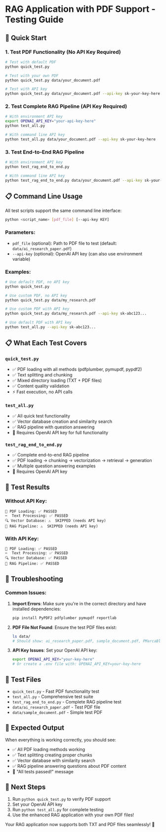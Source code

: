 # RAG Application with PDF Support - Testing Guide

## 🚀 Quick Start

### 1. Test PDF Functionality (No API Key Required)
```bash
# Test with default PDF
python quick_test.py

# Test with your own PDF
python quick_test.py data/your_document.pdf

# Test with API key
python quick_test.py data/your_document.pdf --api-key sk-your-key-here
```

### 2. Test Complete RAG Pipeline (API Key Required)
```bash
# With environment API key
export OPENAI_API_KEY="your-api-key-here"
python test_all.py

# With command line API key
python test_all.py data/your_document.pdf --api-key sk-your-key-here
```

### 3. Test End-to-End RAG Pipeline
```bash
# With environment API key
python test_rag_end_to_end.py

# With command line API key
python test_rag_end_to_end.py data/your_document.pdf --api-key sk-your-key-here
```

## 📋 Command Line Usage

All test scripts support the same command line interface:

```bash
python <script_name> [pdf_file] [--api-key KEY]
```

### Parameters:
- `pdf_file` (optional): Path to PDF file to test (default: `data/ai_research_paper.pdf`)
- `--api-key` (optional): OpenAI API key (can also use environment variable)

### Examples:

```bash
# Use default PDF, no API key
python quick_test.py

# Use custom PDF, no API key
python quick_test.py data/my_research.pdf

# Use custom PDF with API key
python quick_test.py data/my_research.pdf --api-key sk-abc123...

# Use default PDF with API key
python test_all.py --api-key sk-abc123...
```

## 📋 What Each Test Covers

### `quick_test.py`
- ✅ PDF loading with all methods (pdfplumber, pymupdf, pypdf2)
- ✅ Text splitting and chunking
- ✅ Mixed directory loading (TXT + PDF files)
- ✅ Content quality validation
- ⚡ Fast execution, no API calls

### `test_all.py`
- ✅ All quick test functionality
- ✅ Vector database creation and similarity search
- ✅ RAG pipeline with question answering
- 🔑 Requires OpenAI API key for full functionality

### `test_rag_end_to_end.py`
- ✅ Complete end-to-end RAG pipeline
- ✅ PDF loading → chunking → vectorization → retrieval → generation
- ✅ Multiple question answering examples
- 🔑 Requires OpenAI API key

## 🧪 Test Results

### Without API Key:
```
📄 PDF Loading: ✅ PASSED
✂️  Text Processing: ✅ PASSED
🔍 Vector Database: ⚠️  SKIPPED (needs API key)
🤖 RAG Pipeline: ⚠️  SKIPPED (needs API key)
```

### With API Key:
```
📄 PDF Loading: ✅ PASSED
✂️  Text Processing: ✅ PASSED
🔍 Vector Database: ✅ PASSED
🤖 RAG Pipeline: ✅ PASSED
```

## 🔧 Troubleshooting

### Common Issues:

1. **Import Errors**: Make sure you're in the correct directory and have installed dependencies:
   ```bash
   pip install PyPDF2 pdfplumber pymupdf reportlab
   ```

2. **PDF File Not Found**: Ensure the test PDF files exist:
   ```bash
   ls data/
   # Should show: ai_research_paper.pdf, sample_document.pdf, PMarcaBlogs.txt
   ```

3. **API Key Issues**: Set your OpenAI API key:
   ```bash
   export OPENAI_API_KEY="your-key-here"
   # Or create a .env file with: OPENAI_API_KEY=your-key-here
   ```

## 📁 Test Files

- `quick_test.py` - Fast PDF functionality test
- `test_all.py` - Comprehensive test suite
- `test_rag_end_to_end.py` - Complete RAG pipeline test
- `data/ai_research_paper.pdf` - Test PDF file
- `data/sample_document.pdf` - Simple test PDF

## 🎯 Expected Output

When everything is working correctly, you should see:
- ✅ All PDF loading methods working
- ✅ Text splitting creating proper chunks
- ✅ Vector database with similarity search
- ✅ RAG pipeline answering questions about PDF content
- 🎉 "All tests passed!" message

## 🚀 Next Steps

1. Run `python quick_test.py` to verify PDF support
2. Set your OpenAI API key
3. Run `python test_all.py` for complete testing
4. Use the enhanced RAG application with your own PDF files!

Your RAG application now supports both TXT and PDF files seamlessly! 🎉
